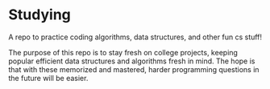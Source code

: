 # Studying
A repo to practice coding algorithms, data structures, and other fun cs stuff!

The purpose of this repo is to stay fresh on college projects, keeping popular efficient data structures and algorithms fresh in mind.
The hope is that with these memorized and mastered, harder programming questions in the future will be easier.
